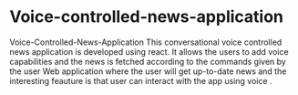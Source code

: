 # Voice-controlled-news-application
Voice-Controlled-News-Application This conversational voice controlled news application is developed using react. It allows the users to add voice capabilities and the news is fetched according to the commands given by the user  Web application where the user will get up-to-date news and the interesting feauture is that user can interact with the app using voice .
